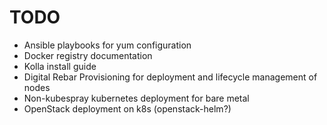 # TODO

 * Ansible playbooks for yum configuration
 * Docker registry documentation
 * Kolla install guide
 * Digital Rebar Provisioning for deployment and lifecycle management of nodes
 * Non-kubespray kubernetes deployment for bare metal
 * OpenStack deployment on k8s (openstack-helm?)
